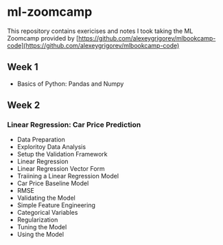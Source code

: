# ml-zoomcamp

This repository contains exericises and notes I took taking the ML Zoomcamp provided by [https://github.com/alexeygrigorev/mlbookcamp-code](https://github.com/alexeygrigorev/mlbookcamp-code)

## Week 1

* Basics of Python: Pandas and Numpy

## Week 2

### Linear Regression: Car Price Prediction
* Data Preparation
* Exploritoy Data Analysis
* Setup the Validation Framework
* Linear Regression
* Linear Regression Vector Form
* Traiining a Linear Regression Model
* Car Price Baseline Model
* RMSE
* Validating the Model
* Simple Feature Engineering
* Categorical Variables
* Regularization
* Tuning the Model
* Using the Model

